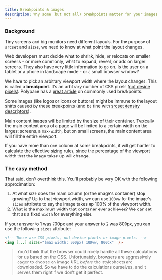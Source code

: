 ```yaml
---
title: Breakpoints & images
description: Why some (but not all) breakpoints matter for your images
---
```


### Background

Tiny screens and big monitors need different layouts. For the purpose of `srcset` and `sizes`, we need to know at what point the layout changes.

Web developers must decide what to shrink, hide, or relocate on smaller screens - or more commonly, what to expand, reveal, or add on larger screens. They also have very little information to go on. Is the user on a tablet or a phone in landscape mode - or a small browser window?

We have to pick an arbitrary viewport width where the layout changes. This is called a **breakpoint**. It's an arbitrary number of CSS pixels ([not device pixels](/en/pixels-not-pixels)). Polypane has a [great article](https://polypane.app/blog/the-breakpoints-we-tested-in-2021-and-the-ones-to-test-in-2022/#the-breakpoints-to-develop-on-in-2023) on commonly used breakpoints.

Some images (like logos or icons or buttons) might be immune to the layout shifts caused by these breakpoints (and be fine with [srcset density descriptors](/en/density-descriptors)). 

Main content images will be limited by the size of their container. Typically the main content area of a page will be limited to a certain width on the largest screens, a `max-width`, but on small screens, the main content area will fill the entire viewport.

If you have more than one column at some breakpoints, it will get harder to calculate the effective sizing rules, since the percentage of the viewport width that the image takes up will change.

### The easy method

That said, don't overthink this. You'll probably be very OK with the following approximation:

1. At what size does the main column (or the image's container) stop growing? Up to that viewport width, we can use `100vw` for the image's `sizes` attribute to say the image takes up 100% of the viewport width.  
2. What is the maximum width that container ever achieves? We can set that as a fixed `width` for everything else. 

If your answer to 1 was 700px and your answer to 2 was 800px, you can use the following `sizes` attribute:

```html
<!-- These are CSS pixels, not device pixels or image pixels. -->
<img [...] sizes="(max-width: 700px) 100vw, 800px"  />
```



> You'd think that the browser could nicely handle all these calculations for us based on the CSS. Unfortunately, browsers are aggressively eager to choose an image URL *before* the stylesheets are downloaded. So we have to do the calculations ourselves, and it serves them right if we don't get it perfect.

